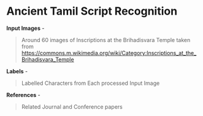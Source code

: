 # Ancient Tamil Script Recognition

**Input Images** -
> Around 60 images of Inscriptions at the Brihadisvara Temple taken from https://commons.m.wikimedia.org/wiki/Category:Inscriptions_at_the_Brihadisvara_Temple

**Labels** -
> Labelled Characters from Each processed Input Image

**References** - 
> Related Journal and Conference papers
